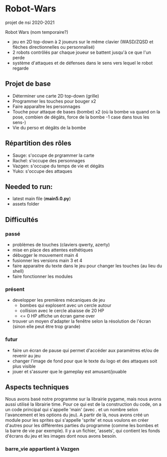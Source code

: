 # Robot-Wars
projet de nsi 2020-2021

Robot Wars (nom temporaire?)
 - jeu en 2D top-down à 2 joueurs sur le même clavier (WASD/ZQSD et flèches directionnelles ou personnalisé)
 - 2 robots contrôlés par chaque joueur se battent jusqu'à ce que l'un perde
 - système d'attaques et de défenses dans le sens vers lequel le robot regarde


## Projet de base
 - Déterminer une carte 2D top-down (grille)
 - Programmer les touches pour bouger x2
 - Faire apparaître les personnages
 - Touche pour attaque de bases (bombe) x2 (où la bombe va quand on la pose, combien de dégâts, force de la bombe -1 case dans tous les sens-)
 - Vie du perso et dégâts de la bombe

## Répartition des rôles
 - Sauge: s'occupe de prgrammer la carte
 - Rachel: s'occupe des personnages
 - Vazgen: s'occupe du temps de vie et dégâts
 - Yuko: s'occupe des attaques
 
## Needed to run:
 - latest main file (**main5.0.py**)
 - assets folder

## Difficultés
 ### passé
 - problèmes de touches (claviers qwerty, azerty)
 - mise en place des attentes esthétiques
 - débugger le mouvement main 4
 - fusionner les versions main 3 et 4
 - faire apparaitre du texte dans le jeu pour changer les touches (au lieu du shell)
  - faire fonctionner les modules
 
 ### présent
 - developper les premières mécaniques de jeu
   - bombes qui explosent avec un cercle autour
   - collision avec le cercle abaisse de 20 HP
   - <= 0 HP affiche un écran game over
 - trouver un moyen d'adapter la fenêtre selon la résolution de l'écran (sinon elle peut être trop grande)
 
 ### futur
 - faire un écran de pause qui permet d'accéder aux paramètres et/ou de revenir au jeu
 - changer l'image de fond pour que le texte du logo et des attaques soit plus visible
 - jouer et s'assurer que le gameplay est amusant/jouable
 
 ## Aspects techniques
 Nous avons basé notre programme sur la librairie pygame, mais nous avons aussi utilisé la librairie time. Pour ce qui est de la construction du code, on a un code principal qui s'appelle 'main' (avec . et un nombre selon l'avancement et les options du jeu). A partir de là, nous avons créé un module pour les sprites qui s'appelle 'sprite' et nous voulons en créer d'autres pour les différentes parties du programme (comme les bombes et la barre de vie par exemple). Il y a un fichier, 'assets', qui contient les fonds d'écrans du jeu et les images dont nous avons besoin.

### barre_vie appartient à Vazgen
